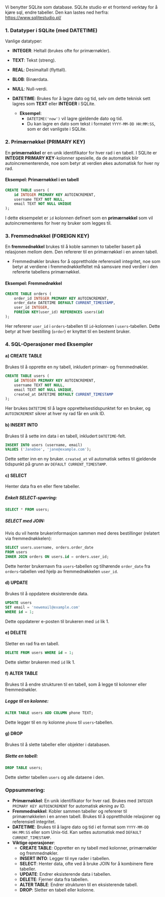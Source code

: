 Vi benytter SQLite som database. 
SQLite studio er et frontend verktøy for å kjøre sql, endre tabeller. 
Den kan lastes ned herfra: https://www.sqlitestudio.pl/

### 1. **Datatyper i SQLite** (med DATETIME)

Vanlige datatyper:
- **INTEGER**: Heltall (brukes ofte for primærnøkler).
- **TEXT**: Tekst (streng).
- **REAL**: Desimaltall (flyttall).
- **BLOB**: Binærdata.
- **NULL**: Null-verdi.
- **DATETIME**: Brukes for å lagre dato og tid, selv om dette teknisk sett lagres som **TEXT** eller **INTEGER** i SQLite.

   - **Eksempel**: 
     - `DATETIME('now')` vil lagre gjeldende dato og tid.
     - Du kan lagre en dato som tekst i formatet `YYYY-MM-DD HH:MM:SS`, som er det vanligste i SQLite.

### 2. **Primærnøkkel (PRIMARY KEY)**
En **primærnøkkel** er en unik identifikator for hver rad i en tabell. I SQLite er **INTEGER PRIMARY KEY**-kolonner spesielle, da de automatisk blir autoincrementerende, noe som betyr at verdien økes automatisk for hver ny rad.

#### Eksempel: Primærnøkkel i en tabell
```sql
CREATE TABLE users (
    id INTEGER PRIMARY KEY AUTOINCREMENT,
    username TEXT NOT NULL,
    email TEXT NOT NULL UNIQUE
);
```

I dette eksempelet er `id` kolonnen definert som en **primærnøkkel** som vil autoincrementeres for hver ny bruker som legges til.

### 3. **Fremmednøkkel (FOREIGN KEY)**
En **fremmednøkkel** brukes til å koble sammen to tabeller basert på relasjonen mellom dem. Den refererer til en primærnøkkel i en annen tabell.

- Fremmednøkler brukes for å opprettholde referensiell integritet, noe som betyr at verdiene i fremmednøkkelfeltet må samsvare med verdier i den refererte tabellens primærnøkkel.

#### Eksempel: Fremmednøkkel
```sql
CREATE TABLE orders (
    order_id INTEGER PRIMARY KEY AUTOINCREMENT,
    order_date DATETIME DEFAULT CURRENT_TIMESTAMP,
    user_id INTEGER,
    FOREIGN KEY(user_id) REFERENCES users(id)
);
```

Her refererer `user_id` i `orders`-tabellen til `id`-kolonnen i `users`-tabellen. Dette betyr at hver bestilling (`order`) er knyttet til en bestemt bruker.

### 4. **SQL-Operasjoner med Eksempler**

#### a) **CREATE TABLE**
Brukes til å opprette en ny tabell, inkludert primær- og fremmednøkler.
```sql
CREATE TABLE users (
    id INTEGER PRIMARY KEY AUTOINCREMENT,
    username TEXT NOT NULL,
    email TEXT NOT NULL UNIQUE,
    created_at DATETIME DEFAULT CURRENT_TIMESTAMP
);
```

Her brukes `DATETIME` til å lagre opprettelsestidspunktet for en bruker, og `AUTOINCREMENT` sikrer at hver ny rad får en unik ID.

#### b) **INSERT INTO**
Brukes til å sette inn data i en tabell, inkludert `DATETIME`-felt.
```sql
INSERT INTO users (username, email)
VALUES ('JaneDoe', 'jane@example.com');
```

Dette setter inn en ny bruker. `created_at` vil automatisk settes til gjeldende tidspunkt på grunn av `DEFAULT CURRENT_TIMESTAMP`.

#### c) **SELECT**
Henter data fra en eller flere tabeller.

##### Enkelt SELECT-spørring:
```sql
SELECT * FROM users;
```

##### SELECT med JOIN:
Hvis du vil hente brukerinformasjon sammen med deres bestillinger (relatert via fremmednøkkelen):
```sql
SELECT users.username, orders.order_date
FROM users
INNER JOIN orders ON users.id = orders.user_id;
```

Dette henter brukernavn fra `users`-tabellen og tilhørende `order_date` fra `orders`-tabellen ved hjelp av fremmednøkkelen `user_id`.

#### d) **UPDATE**
Brukes til å oppdatere eksisterende data.
```sql
UPDATE users
SET email = 'newemail@example.com'
WHERE id = 1;
```

Dette oppdaterer e-posten til brukeren med `id` lik 1.

#### e) **DELETE**
Sletter en rad fra en tabell.
```sql
DELETE FROM users WHERE id = 1;
```

Dette sletter brukeren med `id` lik 1.

#### f) **ALTER TABLE**
Brukes til å endre strukturen til en tabell, som å legge til kolonner eller fremmednøkler.

##### Legge til en kolonne:
```sql
ALTER TABLE users ADD COLUMN phone TEXT;
```

Dette legger til en ny kolonne `phone` til `users`-tabellen.

#### g) **DROP**
Brukes til å slette tabeller eller objekter i databasen.

##### Slette en tabell:
```sql
DROP TABLE users;
```

Dette sletter tabellen `users` og alle dataene i den.


### Oppsummering:

- **Primærnøkkel**: En unik identifikator for hver rad. Brukes med `INTEGER PRIMARY KEY AUTOINCREMENT` for automatisk økning av ID.
- **Fremmednøkkel**: Kobler sammen tabeller og refererer til primærnøkkelen i en annen tabell. Brukes til å opprettholde relasjoner og referensiell integritet.
- **DATETIME**: Brukes til å lagre dato og tid i et format som `YYYY-MM-DD HH:MM:SS` eller som Unix-tid. Kan settes automatisk med `DEFAULT CURRENT_TIMESTAMP`.
- **Viktige operasjoner**:
  - **CREATE TABLE**: Oppretter en ny tabell med kolonner, primærnøkler og fremmednøkler.
  - **INSERT INTO**: Legger til nye rader i tabellen.
  - **SELECT**: Henter data, ofte ved å bruke JOIN for å kombinere flere tabeller.
  - **UPDATE**: Endrer eksisterende data i tabellen.
  - **DELETE**: Fjerner data fra tabellen.
  - **ALTER TABLE**: Endrer strukturen til en eksisterende tabell.
  - **DROP**: Sletter en tabell eller kolonne.
 

